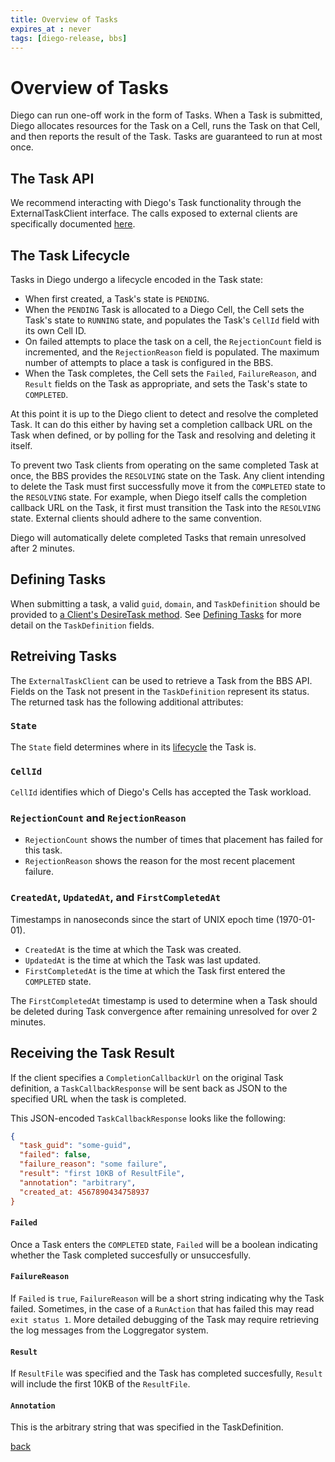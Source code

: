 ```yaml
---
title: Overview of Tasks
expires_at : never
tags: [diego-release, bbs]
---
```

# Overview of Tasks

Diego can run one-off work in the form of Tasks. When a Task is submitted, Diego allocates resources for the Task on a Cell, runs the Task on that Cell, and then reports the result of the Task. Tasks are guaranteed to run at most once.


## The Task API

We recommend interacting with Diego's Task functionality through the ExternalTaskClient interface. The calls exposed to external clients are specifically documented [here](https://godoc.org/github.com/cloudfoundry/bbs#ExternalTaskClient).


## The Task Lifecycle

Tasks in Diego undergo a lifecycle encoded in the Task state:

- When first created, a Task's state is `PENDING`. 
- When the `PENDING` Task is allocated to a Diego Cell, the Cell sets the Task's state to `RUNNING` state, and populates the Task's `CellId` field with its own Cell ID.
- On failed attempts to place the task on a cell, the `RejectionCount` field is incremented, and the `RejectionReason` field is populated. The maximum number of attempts to place a task is configured in the BBS.
- When the Task completes, the Cell sets the `Failed`, `FailureReason`, and `Result` fields on the Task as appropriate, and sets the Task's state to `COMPLETED`.

At this point it is up to the Diego client to detect and resolve the completed Task. It can do this either by having set a completion callback URL on the Task when defined, or by polling for the Task and resolving and deleting it itself.

To prevent two Task clients from operating on the same completed Task at once, the BBS provides the `RESOLVING` state on the Task. Any client intending to delete the Task must first successfully move it from the `COMPLETED` state to the `RESOLVING` state. For example, when Diego itself calls the completion callback URL on the Task, it first must transition the Task into the `RESOLVING` state. External clients should adhere to the same convention.

Diego will automatically delete completed Tasks that remain unresolved after 2 minutes.


## Defining Tasks

When submitting a task, a valid `guid`, `domain`, and `TaskDefinition` should be provided to [a Client's DesireTask method](https://github.com/cloudfoundry/bbs/blob/master/client.go#L87). See [Defining Tasks](defining-tasks.md) for more detail on the `TaskDefinition` fields.


## Retreiving Tasks

The `ExternalTaskClient` can be used to retrieve a Task from the BBS API. Fields on the Task not present in the `TaskDefinition` represent its status. The returned task has the following additional attributes:

### `State`

The `State` field determines where in its [lifecycle](#the_task_lifecycle) the Task is.


### `CellId`

`CellId` identifies which of Diego's Cells has accepted the Task workload.


### `RejectionCount` and `RejectionReason`

- `RejectionCount` shows the number of times that placement has failed for this task.
- `RejectionReason` shows the reason for the most recent placement failure.


### `CreatedAt`, `UpdatedAt`, and `FirstCompletedAt`

Timestamps in nanoseconds since the start of UNIX epoch time (1970-01-01).

- `CreatedAt` is the time at which the Task was created.
- `UpdatedAt` is the time at which the Task was last updated.
- `FirstCompletedAt` is the time at which the Task first entered the `COMPLETED` state.

The `FirstCompletedAt` timestamp is used to determine when a Task should be deleted during Task convergence after remaining unresolved for over 2 minutes.


## Receiving the Task Result

If the client specifies a `CompletionCallbackUrl` on the original Task definition, a `TaskCallbackResponse` will be sent back as JSON to the specified URL when the task is completed.

This JSON-encoded `TaskCallbackResponse` looks like the following:

```json
{
  "task_guid": "some-guid",
  "failed": false,
  "failure_reason": "some failure",
  "result": "first 10KB of ResultFile",
  "annotation": "arbitrary",
  "created_at: 4567890434758937
}
```


#### `Failed`

Once a Task enters the `COMPLETED` state, `Failed` will be a boolean indicating whether the Task completed succesfully or unsuccesfully.


#### `FailureReason`

If `Failed` is `true`, `FailureReason` will be a short string indicating why the Task failed.  Sometimes, in the case of a `RunAction` that has failed this may read `exit status 1`. More detailed debugging of the Task may require retrieving the log messages from the Loggregator system.


#### `Result`

If `ResultFile` was specified and the Task has completed succesfully, `Result` will include the first 10KB of the `ResultFile`.


#### `Annotation`

This is the arbitrary string that was specified in the TaskDefinition.


[back](README.md)
